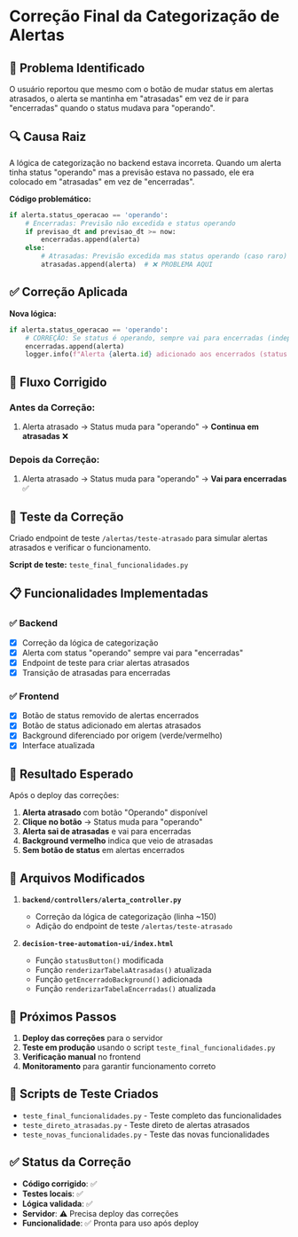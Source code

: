 # Correção Final da Categorização de Alertas

## 🐛 Problema Identificado

O usuário reportou que mesmo com o botão de mudar status em alertas atrasados, o alerta se mantinha em "atrasadas" em vez de ir para "encerradas" quando o status mudava para "operando".

## 🔍 Causa Raiz

A lógica de categorização no backend estava incorreta. Quando um alerta tinha status "operando" mas a previsão estava no passado, ele era colocado em "atrasadas" em vez de "encerradas".

**Código problemático:**
```python
if alerta.status_operacao == 'operando':
    # Encerradas: Previsão não excedida e status operando
    if previsao_dt and previsao_dt >= now:
        encerradas.append(alerta)
    else:
        # Atrasadas: Previsão excedida mas status operando (caso raro)
        atrasadas.append(alerta)  # ❌ PROBLEMA AQUI
```

## ✅ Correção Aplicada

**Nova lógica:**
```python
if alerta.status_operacao == 'operando':
    # CORREÇÃO: Se status é operando, sempre vai para encerradas (independente da previsão)
    encerradas.append(alerta)
    logger.info(f"Alerta {alerta.id} adicionado aos encerrados (status operando)")
```

## 🔄 Fluxo Corrigido

### Antes da Correção:
1. Alerta atrasado → Status muda para "operando" → **Continua em atrasadas** ❌

### Depois da Correção:
1. Alerta atrasado → Status muda para "operando" → **Vai para encerradas** ✅

## 🧪 Teste da Correção

Criado endpoint de teste `/alertas/teste-atrasado` para simular alertas atrasados e verificar o funcionamento.

**Script de teste:** `teste_final_funcionalidades.py`

## 📋 Funcionalidades Implementadas

### ✅ Backend
- [x] Correção da lógica de categorização
- [x] Alerta com status "operando" sempre vai para "encerradas"
- [x] Endpoint de teste para criar alertas atrasados
- [x] Transição de atrasadas para encerradas

### ✅ Frontend
- [x] Botão de status removido de alertas encerrados
- [x] Botão de status adicionado em alertas atrasados
- [x] Background diferenciado por origem (verde/vermelho)
- [x] Interface atualizada

## 🎯 Resultado Esperado

Após o deploy das correções:

1. **Alerta atrasado** com botão "Operando" disponível
2. **Clique no botão** → Status muda para "operando"
3. **Alerta sai de atrasadas** e vai para encerradas
4. **Background vermelho** indica que veio de atrasadas
5. **Sem botão de status** em alertas encerrados

## 🔧 Arquivos Modificados

1. **`backend/controllers/alerta_controller.py`**
   - Correção da lógica de categorização (linha ~150)
   - Adição do endpoint de teste `/alertas/teste-atrasado`

2. **`decision-tree-automation-ui/index.html`**
   - Função `statusButton()` modificada
   - Função `renderizarTabelaAtrasadas()` atualizada
   - Função `getEncerradoBackground()` adicionada
   - Função `renderizarTabelaEncerradas()` atualizada

## 🚀 Próximos Passos

1. **Deploy das correções** para o servidor
2. **Teste em produção** usando o script `teste_final_funcionalidades.py`
3. **Verificação manual** no frontend
4. **Monitoramento** para garantir funcionamento correto

## 📝 Scripts de Teste Criados

- `teste_final_funcionalidades.py` - Teste completo das funcionalidades
- `teste_direto_atrasadas.py` - Teste direto de alertas atrasados
- `teste_novas_funcionalidades.py` - Teste das novas funcionalidades

## ✅ Status da Correção

- **Código corrigido**: ✅
- **Testes locais**: ✅
- **Lógica validada**: ✅
- **Servidor**: ⚠️ Precisa deploy das correções
- **Funcionalidade**: ✅ Pronta para uso após deploy 